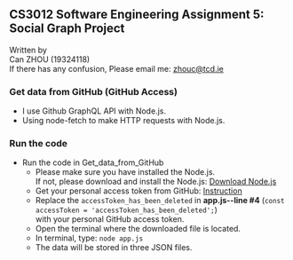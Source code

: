 ## CS3012 Software Engineering Assignment 5: **Social Graph Project**  

Written by  
Can ZHOU (19324118)  
If there has any confusion, Please email me: zhouc@tcd.ie

### Get data from GitHub (GitHub Access)  
- I use Github GraphQL API with Node.js.
- Using node-fetch to make HTTP requests with Node.js.

### Run the code
- Run the code in Get_data_from_GitHub
    - Please make sure you have installed the Node.js.  
      If not, please download and install the Node.js: [Download Node.js](https://nodejs.org/en/)
    - Get your personal access token from GitHub: [Instruction](https://help.github.com/en/github/authenticating-to-github/creating-a-personal-access-token-for-the-command-line)   
    - Replace the `accessToken_has_been_deleted` in
      **app.js--line #4** (`const accessToken = 'accessToken_has_been_deleted';`)   
      with your personal GitHub access token.
    - Open the terminal where the downloaded file is located.
    - In terminal, type: `node app.js`
    - The data will be stored in three JSON files.